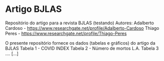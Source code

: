 # Artigo BJLAS
Repositório do artigo para a revista BJLAS (testando)
Autores: 
Adalberto Cardoso - https://www.researchgate.net/profile/Adalberto-Cardoso
Thiago Peres - https://www.researchgate.net/profile/Thiago-Peres

O presente repositório fornece os dados (tabelas e gráficos) do artigo da BJLAS
Tabela 1 - COVID INDEX
Tabela 2 - Número de mortos L.A.
Tabela 3 ....
[...]
